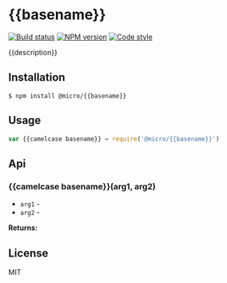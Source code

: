 
# {{basename}}

[![Build status][travis-image]][travis-url]
[![NPM version][npm-image]][npm-url]
[![Code style][standard-image]][standard-url]

{{description}}

## Installation

    $ npm install @micro/{{basename}}

## Usage

```js
var {{camelcase basename}} = require('@micro/{{basename}}')

```

## Api

### {{camelcase basename}}(arg1, arg2)

- `arg1` -
- `arg2` -

**Returns:**

## License

MIT

[standard-image]:https://img.shields.io/badge/code%20style-standard-brightgreen.svg?style=flat
[standard-url]:https://github.com/feross/standard
[npm-image]: https://img.shields.io/npm/v/@micro/{{basename}}.svg?style=flat-square
[npm-url]: https://npmjs.org/package/@micro/{{basename}}
[travis-image]: https://img.shields.io/travis/micro-js/{{basename}}.svg?style=flat-square
[travis-url]: https://travis-ci.org/micro-js/{{basename}}
